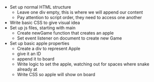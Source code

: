 - Set up normal HTML structure
  - Leave one div empty, this is where we will append our content
  - Pay attention to script order, they need to access one another
- Write basic CSS to give visual idea
- Set up js files, starting with main
  - Create newGame function that creates an apple
  - Set event listener on document to create new Game
- Set up basic apple properties
  - Create a div to represent Apple
  - give it an ID
  - append it to board
  - Write logic to set the apple, watching out for spaces where snake already at
  - Write CSS so apple will show on board